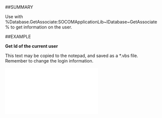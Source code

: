

##SUMMARY


Use with %Database.GetAssociate:SOCOMApplicationLib~IDatabase~GetAssociate% to get information on the user.



##EXAMPLE

**Get Id of the current user**

This text may be copied to the notepad, and saved as a *.vbs file. Remember to change the login information.

![](../../Examples/vbs/Database.UserAssociateId.vbs.txt)





